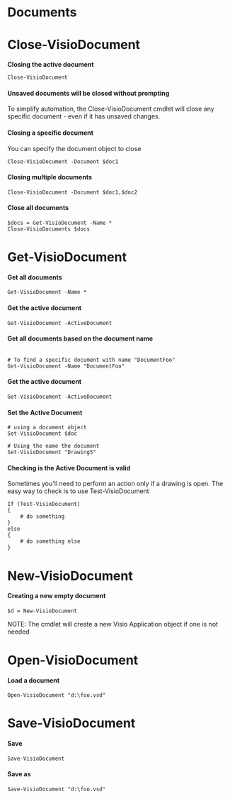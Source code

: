 # Documents

  
# Close-VisioDocument

**Closing the active document**

```text
Close-VisioDocument
```

#### Unsaved documents will be closed without prompting <a id="forcing-a-document-to-close"></a>

To simplify automation, the Close-VisioDocument cmdlet will close any specific document - even if it has unsaved changes.

#### Closing a specific document <a id="closing-a-specific-document"></a>

You can specify the document object to close

```text
Close-VisioDocument -Document $doc1
```

#### Closing multiple documents <a id="closing-multiple-documents"></a>

```text
Close-VisioDocument -Document $doc1,$doc2 
```

#### Close all documents <a id="close-all-documents"></a>

```text
$docs = Get-VisioDocument -Name *
Close-VisioDocuments $docs 
```

###  <a id="the-active-document"></a>

# Get-VisioDocument

#### Get all documents  <a id="get-all-documents"></a>

```text
Get-VisioDocument -Name *
```

#### Get the active document

```text
Get-VisioDocument -ActiveDocument
```

#### Get all documents based on the document name <a id="get-all-documents-based-on-the-document-name"></a>

```text

# To find a specific document with name "DocumentFoo"
Get-VisioDocument -Name "DocumentFoo"
```



#### Get the active document <a id="get-the-active-document"></a>

```text
Get-VisioDocument -ActiveDocument
```

#### Set the Active Document <a id="set-the-active-document"></a>

```text
# using a document object
Set-VisioDocument $doc

# Using the name the document
Set-VisioDocument "Drawing5"
```

#### Checking is the Active Document is valid <a id="checking-is-the-active-document-is-valid"></a>

Sometimes you'll need to perform an action only if a drawing is open. The easy way to check is to use Test-VisioDocument

```text
If (Test-VisioDocument)
{
    # do something
}
else
{
    # do something else
}
```

# New-VisioDocument

#### Creating a new empty document <a id="creating-a-new-document"></a>

```text
$d = New-VisioDocument
```

NOTE: The cmdlet will create a new Visio Application object if one is not needed

# Open-VisioDocument

#### Load a document <a id="load-a-document"></a>

```text
Open-VisioDocument "d:\foo.vsd"
```
# Save-VisioDocument

#### Save <a id="save"></a>

```text
Save-VisioDocument
```

#### Save as <a id="save-as"></a>

```text
Save-VisioDocument "d:\foo.vsd"
```

###  <a id="the-active-document"></a>

